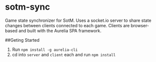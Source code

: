# sotm-sync
Game state synchronizer for SotM. Uses a socket.io server to share state changes between clients connected to each game. Clients are browser-based and built with the Aurelia SPA framework.

##Geting Started
1. Run `npm install -g aurelia-cli`
1. cd into `server` and `client` each and run `npm install`
